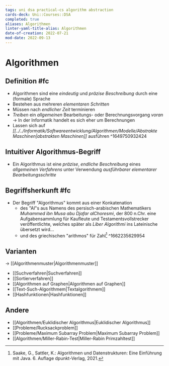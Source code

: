 ```yaml
---
tags: uni dsa practical-cs algorithm abstraction
cards-deck: Uni::Courses::DSA
completed: true
aliases: Algorithmen
linter-yaml-title-alias: Algorithmen
date-of-creation: 2022-07-21
mod-date: 2022-09-13
---
```


# Algorithmen

## Definition #fc
- Algorithmen sind eine *eindeutig* und *präzise Beschreibung* durch eine (formale) Sprache
- Bestehen aus mehreren *elementaren Schritten*
- Müssen nach *endlicher Zeit* terminieren
- *Treiben* ein *allgemeinen* Bearbeitungs- oder Berechnungsvorgang *voran*
	→ In der Informatik handelt es sich eher um Berechnungen
- Lassen sich auf *[[../../Informatik/Softwareentwicklung/Algorithmen/Modelle/Abstrakte Maschinen|abstrakten Maschinen]]* ausführen
^1649750932424

## Intuitiver Algorithmus-Begriff
- Ein Algorithmus ist eine *präzise*, *endliche Beschreibung* eines *allgemeinen Verfahrens* unter Verwendung *ausführbarer elementarer Bearbeitungsschritte*

## Begriffsherkunft #fc
- Der Begriff "Algorithmus" kommt aus einer Konkatenation
	- des "Al"s aus Namens des persisch-arabischen Mathematikers *Muhammed ibn Musa abu Djafar alChoresmi*, der 800 n.Chr. eine Aufgabensammlung für Kaufleute und Testamentsvollstrecker veröffentlichte, welches später als *Liber Algorithmi* ins Lateinische übersetzt wird…
	- und des griechischen "arithmos" für Zahl[^1]
^1662235629954

## Varianten
→ [[Algorithmenmuster|Algorithmenmuster]]
- [[Suchverfahren|Suchverfahren]]
- [[Sortierverfahren]]
- [[Algorithmen auf Graphen|Algorithmen auf Graphen]]
- [[Text-Such-Algorithmem|Textalgorithmem]]
- [[Hashfunktionen|Hashfunktionen]]

## Andere
- [[Algorithmen/Euklidischer Algorithmus|Euklidischer Algorithmus]]
- [[Probleme/Rucksackproblem]]
- [[Probleme/Maximum Subarray Problem|Maximum Subarray Problem]]
- [[Algorithmen/Miller-Rabin-Test|Miller-Rabin Primzahltest]]

[^1]:Saake, G., Sattler, K.: Algorithmen und Datenstrukturen: Eine Einführung mit Java. 6. Auflage dpunkt-Verlag, 2021.
